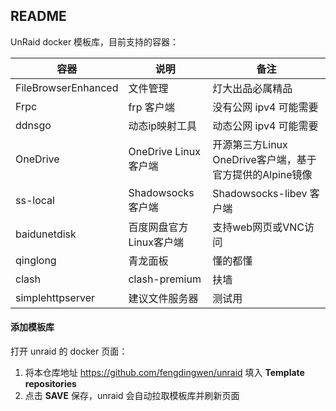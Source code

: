 ## README

UnRaid docker 模板库，目前支持的容器：

|容器|说明|备注|
|---|---|---|
|FileBrowserEnhanced|文件管理| 灯大出品必属精品|
|Frpc| frp 客户端| 没有公网 ipv4 可能需要|
|ddnsgo| 动态ip映射工具| 动态公网 ipv4 可能需要|
|OneDrive| OneDrive Linux 客户端| 开源第三方Linux OneDrive客户端，基于官方提供的Alpine镜像|
|ss-local| Shadowsocks 客户端| Shadowsocks-libev 客户端 |
|baidunetdisk| 百度网盘官方Linux客户端| 支持web网页或VNC访问 |
|qinglong| 青龙面板| 懂的都懂 |
|clash|clash-premium|扶墙|
|simplehttpserver|建议文件服务器|测试用|


#### 添加模板库

打开 unraid 的 docker 页面：

1. 将本仓库地址 https://github.com/fengdingwen/unraid 填入 **Template repositories**
2. 点击 **SAVE** 保存，unraid 会自动拉取模板库并刷新页面